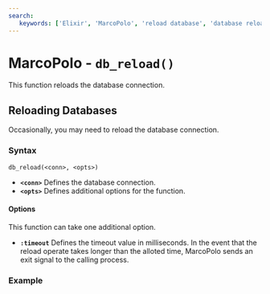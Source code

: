 ```yaml
---
search:
   keywords: ['Elixir', 'MarcoPolo', 'reload database', 'database reload', 'db_reload']
---
```


# MarcoPolo - `db_reload()`

This function reloads the database connection.

## Reloading Databases

Occasionally, you may need to reload the database connection.

### Syntax

```
db_reload(<conn>, <opts>)
```

- **`<conn>`** Defines the database connection.
- **`<opts>`** Defines additional options for the function.

#### Options

This function can take one additional option.

- **`:timeout`** Defines the timeout value in milliseconds.  In the event that the reload operate takes longer than the alloted time, MarcoPolo sends an exit signal to the calling process.

### Example

